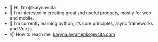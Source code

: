 - 👋 Hi, I’m @karynavcita
- 👀 I’m interested in creating great and useful products, mostly for web and mobile.
- 🌱 I’m currently learning python, it's core principles, async frameworks and Vue.js.
- 📫 How to reach me: karyna.avramenko@vcita.com

<!---
karynavcita/karynavcita is a ✨ special ✨ repository because its `README.md` (this file) appears on your GitHub profile.
You can click the Preview link to take a look at your changes.
--->
